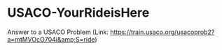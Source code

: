 # USACO-YourRideisHere
Answer to a USACO Problem (Link: https://train.usaco.org/usacoprob2?a=mtMVOcO704i&amp;S=ride)
